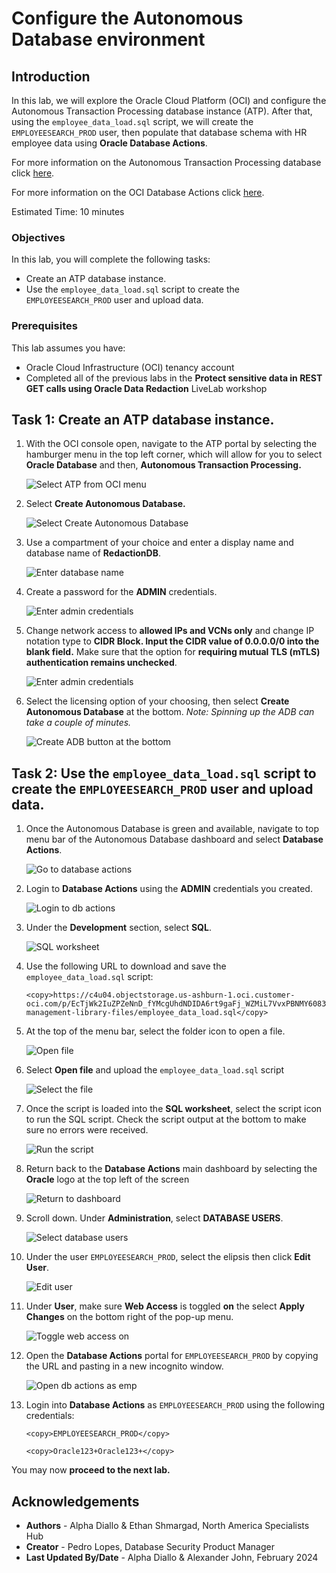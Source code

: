 # Configure the Autonomous Database environment

## Introduction

In this lab, we will explore the Oracle Cloud Platform (OCI) and configure the Autonomous Transaction Processing database instance (ATP). After that, using the `employee_data_load.sql` script, we will create the `EMPLOYEESEARCH_PROD` user, then populate that database schema with HR employee data using **Oracle Database Actions**.

For more information on the Autonomous Transaction Processing database click [here](https://www.oracle.com/autonomous-database/autonomous-transaction-processing/).

For more information on the OCI Database Actions click [here](https://www.oracle.com/database/sqldeveloper/technologies/db-actions/).

Estimated Time: 10 minutes

### Objectives

In this lab, you will complete the following tasks:

- Create an ATP database instance.
- Use the `employee_data_load.sql` script to create the `EMPLOYEESEARCH_PROD` user and upload data.

### Prerequisites

This lab assumes you have:
- Oracle Cloud Infrastructure (OCI) tenancy account
- Completed all of the previous labs in the **Protect sensitive data in REST GET calls using Oracle Data Redaction** LiveLab workshop

## Task 1: Create an ATP database instance.

1. With the OCI console open, navigate to the ATP portal by selecting the hamburger menu in the top left corner, which will allow for you to select **Oracle Database** and then, **Autonomous Transaction Processing.**

    ![Select ATP from OCI menu](images/select-the-atp-menu.png) 

2. Select **Create Autonomous Database.**

    ![Select Create Autonomous Database](images/create-autonomous-database.png) 

3. Use a compartment of your choice and enter a display name and database name of **RedactionDB**.  

    ![Enter database name](images/db-name.png) 

4. Create a password for the **ADMIN** credentials.

    ![Enter admin credentials](images/atp-password.png) 

5. Change network access to **allowed IPs and VCNs only** and change IP notation type to **CIDR Block. Input the CIDR value of 0.0.0.0/0 into the blank field.** Make sure that the option for **requiring mutual TLS (mTLS) authentication remains unchecked**.

    ![Enter admin credentials](images/secure-access.png) 

6. Select the licensing option of your choosing, then select **Create Autonomous Database** at the bottom.
*Note: Spinning up the ADB can take a couple of minutes.*

    ![Create ADB button at the bottom](images/create-the-atp.png)

    

## Task 2: Use the `employee_data_load.sql` script to create the `EMPLOYEESEARCH_PROD` user and upload data.

1. Once the Autonomous Database is green and available, navigate to top menu bar of the Autonomous Database dashboard and select **Database Actions**.

    ![Go to database actions](images/db-actions.png)

2. Login to **Database Actions** using the **ADMIN** credentials you created.

    ![Login to db actions](images/db-login.png)

3. Under the **Development** section, select **SQL**.

    ![SQL worksheet](images/sql-worksheet.png)

4. Use the following URL to download and save the `employee_data_load.sql` script:

    ```
    <copy>https://c4u04.objectstorage.us-ashburn-1.oci.customer-oci.com/p/EcTjWk2IuZPZeNnD_fYMcgUhdNDIDA6rt9gaFj_WZMiL7VvxPBNMY60837hu5hga/n/c4u04/b/livelabsfiles/o/data-management-library-files/employee_data_load.sql</copy>   
    ```

5. At the top of the menu bar, select the folder icon to open a file.

    ![Open file](images/folder-icon.png)

6. Select **Open file** and upload the `employee_data_load.sql` script

    ![Select the file](images/open-file.png)

7. Once the script is loaded into the **SQL worksheet**, select the script icon to run the SQL script. Check the script output at the bottom to make sure no errors were received.

    ![Run the script](images/run-script.png)

8. Return back to the **Database Actions** main dashboard by selecting the **Oracle** logo at the top left of the screen

    ![Return to dashboard](images/return-to-dash.png)

9. Scroll down. Under **Administration**, select **DATABASE USERS**.

    ![Select database users](images/select-db-users.png)

10. Under the user `EMPLOYEESEARCH_PROD`, select the elipsis then click **Edit User**.

    ![Edit user](images/edit-user.png)

11. Under **User**, make sure **Web Access** is toggled **on** the select **Apply Changes** on the bottom right of the pop-up menu.

    ![Toggle web access on](images/web-access.png)

12. Open the **Database Actions** portal for `EMPLOYEESEARCH_PROD` by copying the URL and pasting in a new incognito window.

    ![Open db actions as emp](images/db-actions-emp.png)

13. Login into **Database Actions** as `EMPLOYEESEARCH_PROD` using the following credentials:

    ```
    <copy>EMPLOYEESEARCH_PROD</copy>   
    ```

    ```
    <copy>Oracle123+Oracle123+</copy>
    ```

You may now **proceed to the next lab.**

## Acknowledgements

- **Authors** - Alpha Diallo & Ethan Shmargad, North America Specialists Hub
- **Creator** - Pedro Lopes, Database Security Product Manager
- **Last Updated By/Date** - Alpha Diallo & Alexander John, February 2024
